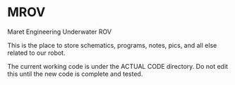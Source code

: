 MROV
====

Maret Engineering Underwater ROV

This is the place to store schematics, programs, notes, pics, and all else related to our robot.

The current working code is under the ACTUAL CODE directory. Do not edit this until the new code is complete and tested.
